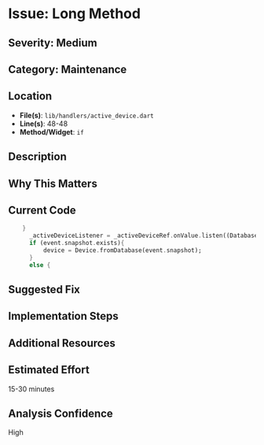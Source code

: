 # Issue: Long Method

## Severity: Medium

## Category: Maintenance

## Location
- **File(s)**: `lib/handlers/active_device.dart`
- **Line(s)**: 48-48
- **Method/Widget**: `if`

## Description


## Why This Matters


## Current Code
```dart
    }
      _activeDeviceListener = _activeDeviceRef.onValue.listen((DatabaseEvent event){
      if (event.snapshot.exists){
          device = Device.fromDatabase(event.snapshot);
      }
      else {
```

## Suggested Fix


## Implementation Steps


## Additional Resources


## Estimated Effort
15-30 minutes

## Analysis Confidence
High
